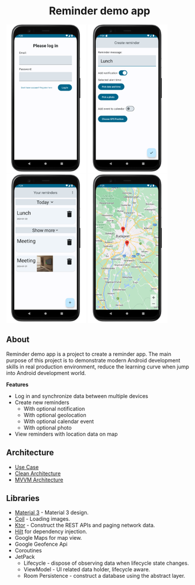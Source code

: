 <h1 align="center">Reminder demo app</h1>

<p float="left">
  <img src="https://github.com/Feketerig/Reminder-demo-app/blob/master/images/Login_framed.png" height="400px">
  <img src="https://github.com/Feketerig/Reminder-demo-app/blob/master/images/Create%20a%20new%20Reminder_framed.png" height="400px">
  <img src="https://github.com/Feketerig/Reminder-demo-app/blob/master/images/Main%20menu_framed.png" height="400px">
  <img src="https://github.com/Feketerig/Reminder-demo-app/blob/master/images/Map_framed.png" height="400px">  
</p>



## About
Reminder demo app is a project to create a reminder app. 
The main purpose of this project is to demonstrate modern Android development skills in real production environment, reduce the learning curve when jump into Android development world.

**Features**
- Log in and synchronize data between multiple devices
- Create new reminders
  - With optional notification
  - With optional geolocation
  - With optional calendar event
  - With optional photo
- View reminders with location data on map

## Architecture

- [Use Case](https://proandroiddev.com/why-you-need-use-cases-interactors-142e8a6fe576)
- [Clean Architecture](https://medium.com/@dmilicic/a-detailed-guide-on-developing-android-apps-using-the-clean-architecture-pattern-d38d71e94029)
- [MVVM Architecture](https://medium.com/swlh/understanding-mvvm-architecture-in-android-aa66f7e1a70b)


## Libraries
- [Material 3](https://m3.material.io/) - Material 3 design.
- [Coil](https://coil-kt.github.io/coil/) - Loading images.
- [Ktor](https://ktor.io/) - Construct the REST APIs and paging network data.
- [Hilt](https://dagger.dev/hilt/) for dependency injection.
- Google Maps for map view.
- Google Geofence Api
- Coroutines
- JetPack
  - Lifecycle - dispose of observing data when lifecycle state changes.
  - ViewModel - UI related data holder, lifecycle aware.
  - Room Persistence - construct a database using the abstract layer.
